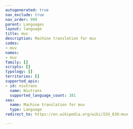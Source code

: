 ```yaml
---
autogenerated: true
nav_exclude: true
nav_order: 999
parent: Languages
layout: language
title: muv
description: Machine translation for muv
codes:
- muv
names:
- muv
family: []
scripts: []
typology: []
territories: []
supported_apis:
- id: niutrans
  name: Niutrans
  supported_language_count: 381
seo:
  name: Machine translation for muv
  type: Language
redirect_to: https://en.wikipedia.org/wiki/ISO_639:muv

---
```


